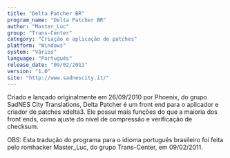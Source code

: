 ```yaml
---
title: "Delta Patcher BR"
program_name: "Delta Patcher BR"
author: "Master_Luc"
group: "Trans-Center"
category: "Criação e aplicação de patches"
platform: "Windows"
system: "Vários"
language: "Português"
release_date: "09/02/2011"
version: "1.0"
site: "http://www.sadnescity.it/"
---
```

Criado e lançado originalmente em 26/09/2010 por Phoenix, do grupo SadNES City Translations, Delta Patcher é um front end para o aplicador e criador de patches xdelta3. Ele possui mais funções do que a maioria dos front ends, como ajuste do nível de compressão e verificação de checksum.

OBS: Esta tradução do programa para o idioma português brasileiro foi feita pelo romhacker Master_Luc, do grupo Trans-Center, em 09/02/2011.
